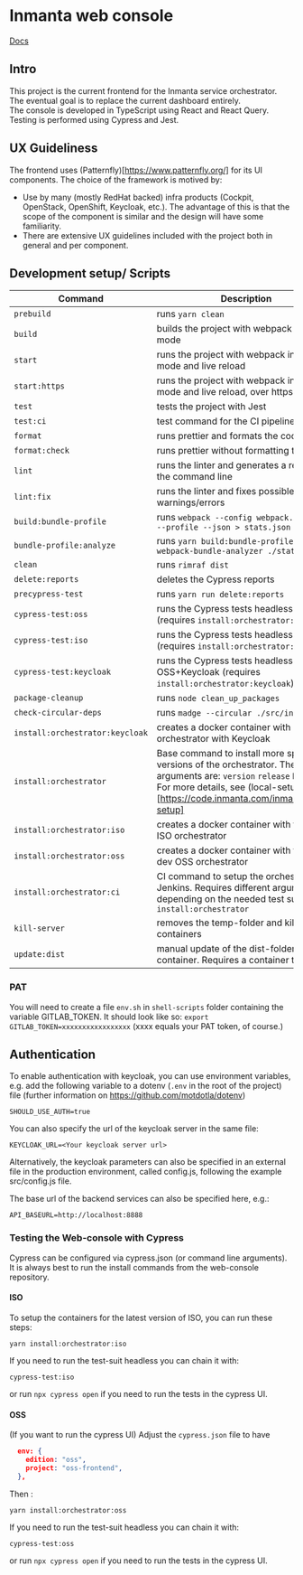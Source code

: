 # Inmanta web console

[Docs](./docs/index.md)

## Intro

This project is the current frontend for the Inmanta service orchestrator.  
The eventual goal is to replace the current dashboard entirely.  
The console is developed in TypeScript using React and React Query.  
Testing is performed using Cypress and Jest.

## UX Guideliness

The frontend uses (Patternfly)[https://www.patternfly.org/] for its UI components. The choice of the framework is motived by:

- Use by many (mostly RedHat backed) infra products (Cockpit, OpenStack, OpenShift, Keycloak, etc.). The advantage of this is that the scope of the component is similar and the design will have some familiarity.
- There are extensive UX guidelines included with the project both in general and per component.

## Development setup/ Scripts

| Command                         | Description                                                                                                                                                                                                           |
| ------------------------------- | --------------------------------------------------------------------------------------------------------------------------------------------------------------------------------------------------------------------- |
| `prebuild`                      | runs `yarn clean`                                                                                                                                                                                                     |
| `build`                         | builds the project with webpack in prod mode                                                                                                                                                                          |
| `start`                         | runs the project with webpack in dev mode and live reload                                                                                                                                                             |
| `start:https`                   | runs the project with webpack in dev mode and live reload, over https
| `test`                          | tests the project with Jest                                                                                                                                                                                           |
| `test:ci`                       | test command for the CI pipeline                                                                                                                                                                                      |
| `format`                        | runs prettier and formats the code                                                                                                                                                                                    |
| `format:check`                  | runs prettier without formatting the code                                                                                                                                                                             |
| `lint`                          | runs the linter and generates a report in the command line                                                                                                                                                            |
| `lint:fix`                      | runs the linter and fixes possible warnings/errors                                                                                                                                                                    |
| `build:bundle-profile`          | runs `webpack --config webpack.prod.cjs --profile --json > stats.json`                                                                                                                                                |
| `bundle-profile:analyze`        | runs `yarn build:bundle-profile && webpack-bundle-analyzer ./stats.json`                                                                                                                                              |
| `clean`                         | runs `rimraf dist`                                                                                                                                                                                                    |
| `delete:reports`                | deletes the Cypress reports                                                                                                                                                                                           |
| `precypress-test`               | runs `yarn run delete:reports`                                                                                                                                                                                        |
| `cypress-test:oss`              | runs the Cypress tests headless for OSS (requires `install:orchestrator:oss`)                                                                                                                                         |
| `cypress-test:iso`              | runs the Cypress tests headless for ISO (requires `install:orchestrator:iso`)                                                                                                                                         |
| `cypress-test:keycloak`         | runs the Cypress tests headless for OSS+Keycloak (requires `install:orchestrator:keycloak`)                                                                                                                           |
| `package-cleanup`               | runs `node clean_up_packages`                                                                                                                                                                                         |
| `check-circular-deps`           | runs `madge --circular ./src/index.tsx`                                                                                                                                                                               |
| `install:orchestrator:keycloak` | creates a docker container with an OSS orchestrator with Keycloak                                                                                                                                                     |
| `install:orchestrator`          | Base command to install more specific versions of the orchestrator. The different arguments are: `version` `release` `branch`. For more details, see (local-setup repo)[https://code.inmanta.com/inmanta/local-setup] |
| `install:orchestrator:iso`      | creates a docker container with the latest ISO orchestrator                                                                                                                                                           |
| `install:orchestrator:oss`      | creates a docker container with the latest dev OSS orchestrator                                                                                                                                                       |
| `install:orchestrator:ci`       | CI command to setup the orchestrator on Jenkins. Requires different arguments depending on the needed test suite. See `install:orchestrator`                                                                          |
| `kill-server`                   | removes the temp-folder and kills the containers                                                                                                                                                                      |
| `update:dist`                   | manual update of the dist-folder in the container. Requires a container to run.                                                                                                                                       |

### PAT

You will need to create a file `env.sh` in `shell-scripts` folder containing the variable GITLAB_TOKEN. It should look like so:
`export GITLAB_TOKEN=xxxxxxxxxxxxxxxxx`
(xxxx equals your PAT token, of course.)

## Authentication

To enable authentication with keycloak, you can use environment variables, e.g. add the following variable to a dotenv (`.env` in the root of the project) file (further information on <https://github.com/motdotla/dotenv>)

    SHOULD_USE_AUTH=true

You can also specify the url of the keycloak server in the same file:

    KEYCLOAK_URL=<Your keycloak server url>

Alternatively, the keycloak parameters can also be specified in an external file in the production environment, called config.js, following the example src/config.js file.

The base url of the backend services can also be specified here, e.g.:

    API_BASEURL=http://localhost:8888

### Testing the Web-console with Cypress

Cypress can be configured via cypress.json (or command line arguments). It is always best to run the install commands from the web-console repository.

#### ISO

To setup the containers for the latest version of ISO, you can run these steps:

`yarn install:orchestrator:iso`

If you need to run the test-suit headless you can chain it with:

`cypress-test:iso`

or run `npx cypress open` if you need to run the tests in the cypress UI.

#### OSS

(If you want to run the cypress UI) Adjust the `cypress.json` file to have

```json
  env: {
    edition: "oss",
    project: "oss-frontend",
  },
```

Then :

`yarn install:orchestrator:oss`

If you need to run the test-suit headless you can chain it with:

`cypress-test:oss`

or run `npx cypress open` if you need to run the tests in the cypress UI.
